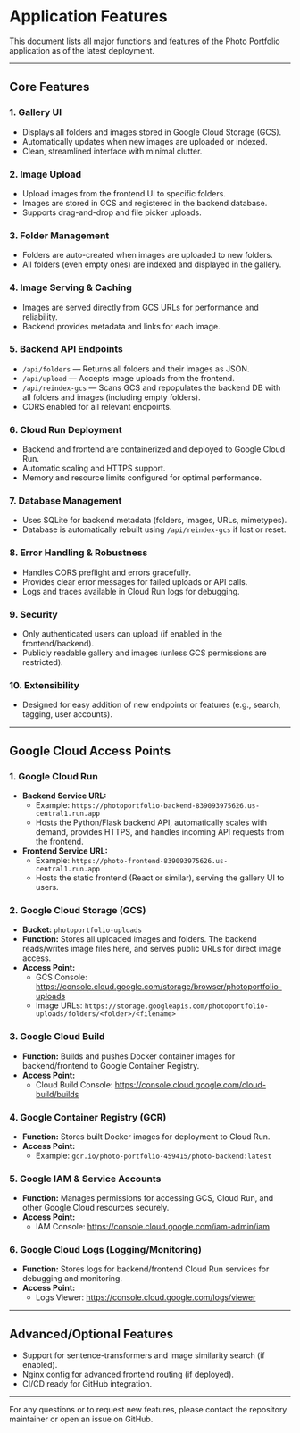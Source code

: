 # Application Features

This document lists all major functions and features of the Photo Portfolio application as of the latest deployment.

---

## Core Features

### 1. Gallery UI
- Displays all folders and images stored in Google Cloud Storage (GCS).
- Automatically updates when new images are uploaded or indexed.
- Clean, streamlined interface with minimal clutter.

### 2. Image Upload
- Upload images from the frontend UI to specific folders.
- Images are stored in GCS and registered in the backend database.
- Supports drag-and-drop and file picker uploads.

### 3. Folder Management
- Folders are auto-created when images are uploaded to new folders.
- All folders (even empty ones) are indexed and displayed in the gallery.

### 4. Image Serving & Caching
- Images are served directly from GCS URLs for performance and reliability.
- Backend provides metadata and links for each image.

### 5. Backend API Endpoints
- `/api/folders` — Returns all folders and their images as JSON.
- `/api/upload` — Accepts image uploads from the frontend.
- `/api/reindex-gcs` — Scans GCS and repopulates the backend DB with all folders and images (including empty folders).
- CORS enabled for all relevant endpoints.

### 6. Cloud Run Deployment
- Backend and frontend are containerized and deployed to Google Cloud Run.
- Automatic scaling and HTTPS support.
- Memory and resource limits configured for optimal performance.

### 7. Database Management
- Uses SQLite for backend metadata (folders, images, URLs, mimetypes).
- Database is automatically rebuilt using `/api/reindex-gcs` if lost or reset.

### 8. Error Handling & Robustness
- Handles CORS preflight and errors gracefully.
- Provides clear error messages for failed uploads or API calls.
- Logs and traces available in Cloud Run logs for debugging.

### 9. Security
- Only authenticated users can upload (if enabled in the frontend/backend).
- Publicly readable gallery and images (unless GCS permissions are restricted).

### 10. Extensibility
- Designed for easy addition of new endpoints or features (e.g., search, tagging, user accounts).

---

## Google Cloud Access Points

### 1. **Google Cloud Run**
- **Backend Service URL:**
  - Example: `https://photoportfolio-backend-839093975626.us-central1.run.app`
  - Hosts the Python/Flask backend API, automatically scales with demand, provides HTTPS, and handles incoming API requests from the frontend.
- **Frontend Service URL:**
  - Example: `https://photo-frontend-839093975626.us-central1.run.app`
  - Hosts the static frontend (React or similar), serving the gallery UI to users.

### 2. **Google Cloud Storage (GCS)**
- **Bucket:** `photoportfolio-uploads`
- **Function:** Stores all uploaded images and folders. The backend reads/writes image files here, and serves public URLs for direct image access.
- **Access Point:**
  - GCS Console: https://console.cloud.google.com/storage/browser/photoportfolio-uploads
  - Image URLs: `https://storage.googleapis.com/photoportfolio-uploads/folders/<folder>/<filename>`

### 3. **Google Cloud Build**
- **Function:** Builds and pushes Docker container images for backend/frontend to Google Container Registry.
- **Access Point:**
  - Cloud Build Console: https://console.cloud.google.com/cloud-build/builds

### 4. **Google Container Registry (GCR)**
- **Function:** Stores built Docker images for deployment to Cloud Run.
- **Access Point:**
  - Example: `gcr.io/photo-portfolio-459415/photo-backend:latest`

### 5. **Google IAM & Service Accounts**
- **Function:** Manages permissions for accessing GCS, Cloud Run, and other Google Cloud resources securely.
- **Access Point:**
  - IAM Console: https://console.cloud.google.com/iam-admin/iam

### 6. **Google Cloud Logs (Logging/Monitoring)**
- **Function:** Stores logs for backend/frontend Cloud Run services for debugging and monitoring.
- **Access Point:**
  - Logs Viewer: https://console.cloud.google.com/logs/viewer

---

## Advanced/Optional Features

- Support for sentence-transformers and image similarity search (if enabled).
- Nginx config for advanced frontend routing (if deployed).
- CI/CD ready for GitHub integration.

---

For any questions or to request new features, please contact the repository maintainer or open an issue on GitHub.
